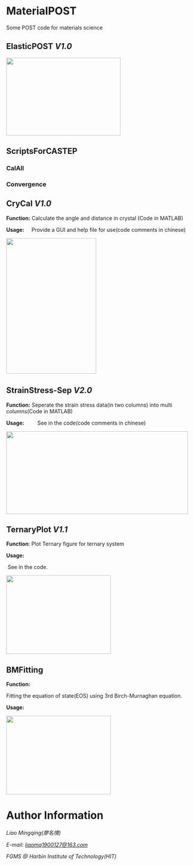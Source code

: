 # MaterialPOST

Some POST code for materials science

## ElasticPOST *V1.0*



<img src="https://github.com/hitliaomq/MaterialPOST/blob/master/ElasticPOST/ScreenShot/ElasticPOST.png" width="306" height="208"></img>

## ScriptsForCASTEP

### CalAll



### Convergence



## CryCal *V1.0*

**Function:**  Calculate the angle and distance in crystal (Code in MATLAB)

**Usage:**
      Provide a GUI and help file for use(code comments in chinese)

​      <img src="https://github.com/hitliaomq/MaterialPOST/blob/master/CryCal/Screenshot/CryCal_Screenshot_en.png" width="241" height="362"></img>

## StrainStress-Sep *V2.0*

**Function:** Seperate the strain stress data(in two columns) into multi columns(Code in MATLAB)

**Usage:**
          See in the code(code comments in chinese)

<img src="https://github.com/hitliaomq/MaterialPOST/blob/master/StrainStress-Sep/Image/StrainStressSep.png" width="487" height="221"></img>

## TernaryPlot *V1.1*

**Function**: Plot Ternary figure for ternary system

**Usage:**

​        See in the code.

<img src="https://github.com/hitliaomq/MaterialPOST/blob/master/TernaryPlot/TEST/TEST.png" width="280" height="210"></img>

## BMFitting

**Function:**

Fitting the equation of state(EOS) using 3rd Birch-Murnaghan equation.

**Usage:**

<img src="https://github.com/hitliaomq/MaterialPOST/blob/master/BMFitting/TEST.PNG" width="280" height="210"></img>



# Author Information
*Liao Mingqing(廖名情)* 

*E-mail: liaomq1900127@163.com*      

*FGMS @ Harbin Institute of Technology(HIT)*

